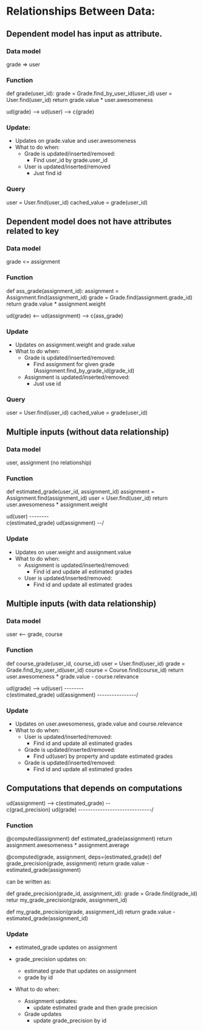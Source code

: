 # Relationships Between Data:

## Dependent model has input as attribute.

### Data model

grade => user

### Function
def grade(user_id):
  grade = Grade.find_by_user_id(user_id)
  user  = User.find(user_id)
  return grade.value * user.awesomeness

ud(grade) --> ud(user) --> c(grade)

### Update:
- Updates on grade.value and user.awesomeness
- What to do when:
  - Grade is updated/inserted/removed:
    - Find user_id by grade.user_id
  - User is updated/inserted/removed
    - Just find id

### Query
user = User.find(user_id)
cached_value = grade(user_id)


## Dependent model does not have attributes related to key

### Data model

grade <= assignment

### Function
def ass_grade(assignment_id):
  assignment = Assignment.find(assignment_id)
  grade      = Grade.find(assignment.grade_id)
  return grade.value * assignment.weight

ud(grade) <-- ud(assignment) --> c(ass_grade)

### Update
- Updates on assignment.weight and grade.value
- What to do when:
  - Grade is updated/inserted/removed:
    - Find assignment for given grade (Assignment.find_by_grade_id(grade_id)
  - Assignment is updated/inserted/removed:
    - Just use id

### Query
user = User.find(user_id)
cached_value = grade(user_id)

## Multiple inputs (without data relationship)

### Data model

user, assignment (no relationship)

### Function
def estimated_grade(user_id, assignment_id)
  assignment = Assignment.find(assignment_id)
  user       = User.find(user_id)
  return user.awesomeness * assignment.weight

ud(user) --------\
                  c(estimated_grade)
ud(assignment) --/

### Update
- Updates on user.weight and assignment.value
- What to do when:
  - Assignment is updated/inserted/removed:
    - Find id and update all estimated grades
  - User is updated/inserted/removed:
    - Find id and update all estimated grades

## Multiple inputs (with data relationship)

### Data model

user <-- grade, course

### Function
def course_grade(user_id, course_id)
  user = User.find(user_id)
  grade = Grade.find_by_user_id(user_id)
  course = Course.find(course_id)
  return user.awesomeness * grade.value - course.relevance

ud(grade) --> ud(user) --------\
                                c(estimated_grade)
ud(assignment) ----------------/

### Update
- Updates on user.awesomeness, grade.value and course.relevance
- What to do when:
  - User is updated/inserted/removed:
    - Find id and update all estimated grades
  - Grade is updated/inserted/removed:
    - Find ud(user) by property and update estimated grades
  - Grade is updated/inserted/removed:
    - Find id and update all estimated grades

## Computations that depends on computations


ud(assignment) --> c(estimated_grade) --\
                                         c(grad_precision)
ud(grade) ------------------------------/

### Function


@computed(assignment)
def estimated_grade(assignment)
  return assignment.awesomeness * assignment.average

@computed(grade, assignment, deps=(estimated_grade))
def grade_precision(grade, assignment)
  return grade.value - estimated_grade(assignment)



can be written as:

def grade_precision(grade_id, assignment_id):
  grade = Grade.find(grade_id)
  retur my_grade_precision(grade, assignment_id)

def my_grade_precision(grade, assignment_id)
  return grade.value - estimated_grade(assignment_id)

### Update
- estimated_grade updates on assignment
- grade_precision updates on:
  - estimated grade that updates on assignment
  - grade by id

- What to do when:
  - Assignment updates:
    - update estimated grade and then grade precision
  - Grade updates
    - update grade_precision by id

